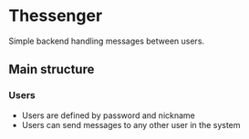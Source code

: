 # Thessenger

Simple backend handling messages between users.

## Main structure

### Users

-   Users are defined by password and nickname
-   Users can send messages to any other user in the system
